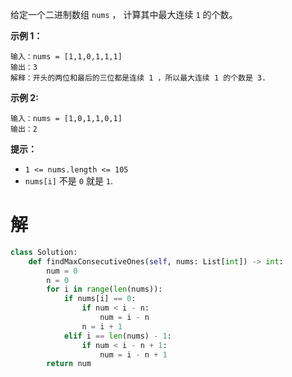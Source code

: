 给定一个二进制数组 `nums` ， 计算其中最大连续 `1` 的个数。

 

**示例 1：**

```
输入：nums = [1,1,0,1,1,1]
输出：3
解释：开头的两位和最后的三位都是连续 1 ，所以最大连续 1 的个数是 3.
```

**示例 2:**

```
输入：nums = [1,0,1,1,0,1]
输出：2
```

 

**提示：**

- `1 <= nums.length <= 105`
- `nums[i]` 不是 `0` 就是 `1`.

# 解

```python
class Solution:
    def findMaxConsecutiveOnes(self, nums: List[int]) -> int:
        num = 0
        n = 0
        for i in range(len(nums)):
            if nums[i] == 0:
                if num < i - n:
                    num = i - n
                n = i + 1
            elif i == len(nums) - 1:
                if num < i - n + 1:
                    num = i - n + 1
        return num
```

